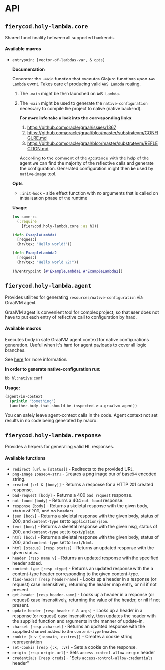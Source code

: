 # API
## `fierycod.holy-lambda.core`
   Shared functionality between all supported backends. 
  
#### Available macros
 - `entrypoint [vector-of-lambdas-var, & opts]`
 
    **Documentation**

      Generates the `-main` function that executes Clojure functions upon `AWS Lambda` event. Takes care of producing valid `AWS Lambda` routing.
      
      1. The `-main` might be then launched on `AWS Lambda`.
      2. The `-main` might be used to generate the `native-configuration` necessary to compile the project to native (native backend).

          **For more info take a look into the corresponding links:**
          1. https://github.com/oracle/graal/issues/1367
          2. https://github.com/oracle/graal/blob/master/substratevm/CONFIGURE.md
          3. https://github.com/oracle/graal/blob/master/substratevm/REFLECTION.md

          According to the comment of the @cstancu with the help of the agent we can find the majority of the reflective calls and generate the configuration. Generated configuration might then be used
          by `native-image` tool.
          
      **Opts**
      - `:init-hook` - side effect function with no arguments that is called on initialization phase of the runtime
      
      **Usage**:

      ```clojure
      (ns some-ns
        (:require
          [fierycod.holy-lambda.core :as h]))
      
      (defn ExampleLambda1
        [request]
        (hr/text "Hello world!"))

      (defn ExampleLambda2
        [request]
        (hr/text "Hello world v2!"))

      (h/entrypoint [#'ExampleLambda1 #'ExampleLambda2])
      ```

## `fierycod.holy-lambda.agent`
   Provides utilities for generating `resources/native-configuration` via GraalVM agent.
   
   GraalVM agent is convenient tool for complex project, so that user does not have to put each entry of reflective call to configuration by hand.
   
#### Available macros
  Executes body in safe GraalVM agent context for native configurations generation. Useful when it's hard for agent payloads to cover all logic branches.
  
  See [here](/native-backend) for more information.

  **In order to generate native-configuration run:**

  ```bash
  bb hl:native:conf
  ```

  **Usage:**

  ```clojure
  (agent/in-context
    (println "Something")
    (another-body-that-should-be-inspected-via-graalvm-agent))
  ```

  You can safely leave agent-context calls in the code. Agent context not set results in no code being generated by macro.


## `fierycod.holy-lambda.response`
  Provides a helpers for generating valid HL responses.
  
#### Available functions
  - `redirect [url & [status]]` - Redirects to the provided URL.
  - `png-image [base64-str]` - Creates a png image out of base64 encoded string.
  - `created [url & [body]]` - Returns a response for a HTTP 201 created response.
  - `bad-request [body]` - Returns a 400 `bad request` response.
  - `not-found [body]` - Returns a 404 `not found` response.
  - `response [body]` - Returns a skeletal response with the given body, status of 200, and no headers.
  - `json [body]` - Returns a skeletal response with the given body, status of 200, and `content-type` set to `application/json`.
  - `text [body]` - Returns a skeletal response with the given msg, status of 200, and `content-type` set to `text/plain`.
  - `html [body]` - Returns a skeletal response with the given body, status of 200, and `content-type` set to `text/html`.
  - `html [status] [resp status]` - Returns an updated response with the given status..
  - `header [resp name v]` - Returns an updated response with the specified header added.
  - `content-type [resp ctype]` - Returns an updated response with the a content-type header corresponding to the given content-type.
  - `find-header [resp header-name]` - Looks up a header in a response (or request) case insensitively, returning the header map entry, or nil if not present.
  - `get-header [resp header-name]` - Looks up a header in a response (or request) case insensitively, returning the value of the header, or nil if not present.
  - `update-header [resp header f & args]` - Looks up a header in a response (or request) case insensitively, then updates the header with the supplied function and arguments in the manner of update-in.
  - `charset [resp acharset]` - Returns an updated response with the supplied charset added to the `content-type` header.
  - `cookie [k v {:domain, expires}]` - Creates a cookie string representation
  - `set-cookie [resp {:k, :v}]` - Sets a cookie on the response.
  - `origin [resp origin-url]` - Sets `access-control-allow-origin` header
  - `credentials [resp creds]` - "Sets `access-control-allow-credentials` header"
